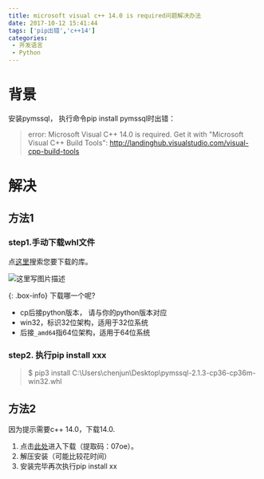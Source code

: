 ```yaml
---
title: microsoft visual c++ 14.0 is required问题解决办法
date: 2017-10-12 15:41:44
tags: ['pip出错','c++14']
categories: 
 - 开发语言
 - Python
---
```



# 背景

安装pymssql， 执行命令pip install pymssql时出错：

>error: Microsoft Visual C++ 14.0 is required. Get it with "Microsoft Visual C++ Build Tools": http://landinghub.visualstudio.com/visual-cpp-build-tools

# 解决

## 方法1

### step1.手动下载whl文件

点[这里](http://www.lfd.uci.edu/~gohlke/pythonlibs/)搜索您要下载的库。

![这里写图片描述](https://imgconvert.csdnimg.cn/aHR0cDovL2ltZy5ibG9nLmNzZG4ubmV0LzIwMTgwMTI2MTk1MDE0ODQy)

{: .box-info}
下载哪一个呢?

- cp后接python版本， 请与你的python版本对应
- win32，标识32位架构，适用于32位系统
- 后接`_amd64`指64位架构，适用于64位系统



### step2. 执行pip install xxx

>$ pip3 install C:\Users\chenjun\Desktop\pymssql-2.1.3-cp36-cp36m-win32.whl

## 方法2

因为提示需要c++ 14.0，下载14.0.

 1. 点击[此处](https://pan.baidu.com/s/1R-u3AJtA4nSGQi83cNAiug)进入下载（提取码：07oe）。
 2. 解压安装（可能比较花时间）
 3. 安装完毕再次执行pip install xx
